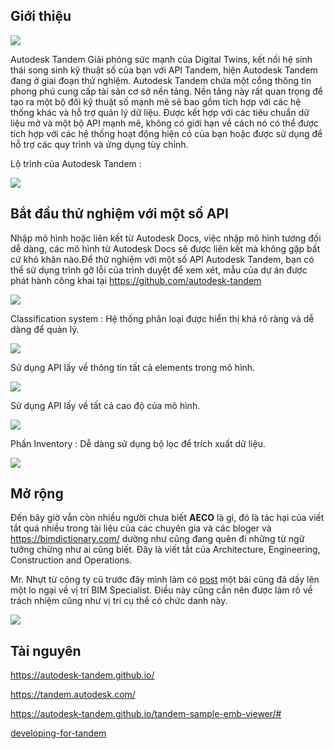 
## Giới thiệu

![](pic/AUT11660_Tandem_Developer_1667x1000_with-new-logo.png)

Autodesk Tandem Giải phóng sức mạnh của Digital Twins, kết nối hệ sinh thái song sinh kỹ thuật số của bạn với API Tandem, hiện Autodesk Tandem đang ở giai đoạn thử nghiệm. Autodesk Tandem chứa một cổng thông tin phong phú cung cấp tài sản cơ sở nền tảng. Nền tảng này rất quan trọng để tạo ra một bộ đôi kỹ thuật số mạnh mẽ sẽ bao gồm tích hợp với các hệ thống khác và hỗ trợ quản lý dữ liệu. Được kết hợp với các tiêu chuẩn dữ liệu mở và một bộ API mạnh mẽ, không có giới hạn về cách nó có thể được tích hợp với các hệ thống hoạt động hiện có của bạn hoặc được sử dụng để hỗ trợ các quy trình và ứng dụng tùy chỉnh.

Lộ trình của Autodesk Tandem : 

![](pic/API_contexts.png)

## Bắt đầu thử nghiệm với một số API

Nhập mô hình hoặc liên kết từ Autodesk Docs, việc nhập mô hình tương đối dễ dàng, các mô hình từ Autodesk Docs sẽ được liên kết mà không gặp bất cứ khó khăn nào.Để thử nghiệm với một số API Autodesk Tandem, bạn có thể sử dụng trình gỡ lỗi của trình duyệt để xem xét, mẫu của dự án được phát hành công khai tại <a href="https://github.com/autodesk-tandem" target="_blank">https://github.com/autodesk-tandem</a> 

![](pic/firefox_LEP2oMRsUW.png)

Classification system : Hệ thống phân loại được hiển thị khá rõ ràng và dễ dàng để quản lý.

![](pic/firefox_dbMUKCWAG3.png)

Sử dụng API lấy về thông tin tất cả elements trong mô hình.

![](pic/firefox_7PSgbhv7pi.png)

Sử dụng API lấy về tất cả cao độ của mô hình.

![](pic/firefox_F4TDLgnagl.png)

Phần Inventory : Dễ dàng sử dụng bộ lọc để trích xuất dữ liệu.

![](pic/VvK2UeiY0u.png)

## Mở rộng

Đến bây giờ vẫn còn nhiều người chưa biết **AECO** là gì, đó là tác hại của viết tắt quá nhiều trong tài liệu của các chuyên gia và các bloger và <a href="https://bimdictionary.com/" target="_blank">https://bimdictionary.com/</a> dường như cũng đang quên đi những từ ngữ tưởng chừng như ai cũng biết. Đây là viết tắt của Architecture, Engineering, Construction and Operations. 

Mr. Nhựt từ công ty cũ trước đây mình làm có <a href="https://www.linkedin.com/feed/update/urn:li:activity:6948527987168268289/" target="_blank">post</a>  một bài cũng đã dấy lên một lo ngại về vị trí BIM Specialist. Điều này cũng cần nên được làm rõ về trách nhiệm cũng như vị trí cụ thể có chức danh này.

![](pic/1656658168007.jpg)

## Tài nguyên

<a href="https://autodesk-tandem.github.io/" target="_blank">https://autodesk-tandem.github.io/</a>

<a href="https://tandem.autodesk.com/" target="_blank">https://tandem.autodesk.com/</a>

<a href="https://autodesk-tandem.github.io/tandem-sample-emb-viewer/#" target="_blank">https://autodesk-tandem.github.io/tandem-sample-emb-viewer/#</a>

<a href="https://intandem.autodesk.com/developing-for-tandem/?dysig_tid=d9b1fed7a37946eea3b9c73068608bc1&utm_source=LinkedIn&utm_medium=social&utm_campaign=Bonfireshares&utm_content=56168" target="_blank">developing-for-tandem</a>
